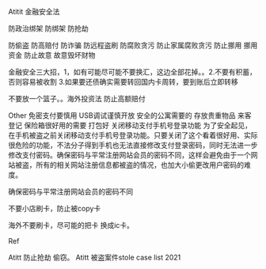 Atitit 金融安全法


防政治绑架 防绑架 防抢劫 

防偷盗 防高赔付 
防诈骗   防远程盗刷
防腐败贪污
防止家属腐败贪污
防止挪用 挪用资金
防止故意 故意毁坏财物


金融安全三大招，1，如有可能尽可能不要换汇，这边全部花掉。。2.不要有积蓄，否则容易被收割 3.如果要还债确实需要转回国内卡周转，要到账后立即转移

不要放一个篮子。。海外投资法
防止高额赔付

Other
免密支付要慎用
USB调试谨慎开放
安全的公寓需要的 存放贵重物品 来客登记
保险箱很好用的需要 打包好
关闭移动支付手机号登录功能
为了安全起见，在手机被盗之前关闭移动支付手机号登录功能。只要关闭了这个看着很好用、实际很危险的功能，不法分子得到手机也无法直接修改支付登录密码，同时无法进一步修改支付密码。确保密码与平常注册网站会员的密码不同，这样会避免由于一个网站被盗，所有的相关网站注册信息都被盗的情况，也加大小偷更改用户密码的难度。

确保密码与平常注册网站会员的密码不同

不要小店刷卡，防止被copy卡

海外不要刷卡，尽可能的把卡 换成ic卡。


Ref

Atitt 防止抢劫 偷窃。
Atitt 被盗案件stole case list 2021



